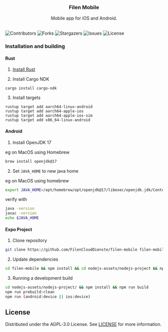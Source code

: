 <br/>
<p align="center">
  <h3 align="center">Filen Mobile</h3>

  <p align="center">
    Mobile app for iOS and Android.
    <br/>
    <br/>
  </p>
</p>

![Contributors](https://img.shields.io/github/contributors/FilenCloudDienste/filen-mobile?color=dark-green) ![Forks](https://img.shields.io/github/forks/FilenCloudDienste/filen-mobile?style=social) ![Stargazers](https://img.shields.io/github/stars/FilenCloudDienste/filen-mobile?style=social) ![Issues](https://img.shields.io/github/issues/FilenCloudDienste/filen-mobile) ![License](https://img.shields.io/github/license/FilenCloudDienste/filen-mobile)

### Installation and building

#### Rust

1. [Install Rust](https://www.rust-lang.org/tools/install)

2. Install Cargo NDK

```
cargo install cargo-ndk
```

3. Install targets

```
rustup target add aarch64-linux-android
rustup target add aarch64-apple-ios
rustup target add aarch64-apple-ios-sim
rustup target add x86_64-linux-android
```

#### Android

1. Install OpenJDK 17

eg on MacOS using Homebrew

```bash
brew install openjdk@17
```

2. Set `JAVA_HOME` to new java home

eg on MacOS using homebrew

```bash
export JAVA_HOME=/opt/homebrew/opt/openjdk@17/libexec/openjdk.jdk/Contents/Home
```

verify with

```bash
java -version
javac -version
echo $JAVA_HOME
```

#### Expo Project

1. Clone repository

```sh
git clone https://github.com/FilenCloudDienste/filen-mobile filen-mobile
```

2. Update dependencies

```sh
cd filen-mobile && npm install && cd nodejs-assets/nodejs-project && npm install
```

3. Running a development build

```sh
cd nodejs-assets/nodejs-project/ && npm install && npm run build
npm run prebuild:clean
npm run (android:device || ios:device)
```

## License

Distributed under the AGPL-3.0 License. See [LICENSE](https://github.com/FilenCloudDienste/filen-mobile/blob/master/LICENSE) for more information.
